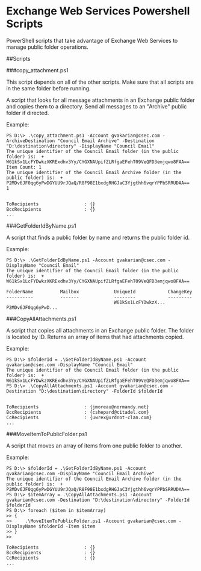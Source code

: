# Exchange Web Services Powershell Scripts #

PowerShell scripts that take advantage of Exchange Web Services to manage public
 folder operations.

##Scripts

###copy_attachment.ps1

This script depends on all of the other scripts. Make sure that all scripts are
 in the same folder before running.

A script that looks for all message attachments in an Exchange public folder
 and copies them to a directory. Send all messages to an "Archive" public
 folder if directed.

Example: 

    PS D:\> .\copy_attachment.ps1 -Account gvakarian@csec.com -ArchiveDestination "Council Email Archive" -Destination "D:\destination\directory" -DisplayName "Council Email"
    The unique identifier of the Council Email folder (in the public folder) is:  + W61kSx1LcFYDwkzXKRExdhv3Yy/CYGXNAUpifZLRfgaEFehT09VeQFD3emjqwo8FAA==
    Item Count: 1
    The unique identifier of the Council Email Archive folder (in the public folder) is:  + P2MDv6JF0qg6yPwDGYUU9rJQaQ/R8F98E1bxdgRHGJaC3Yjgthh6vqrYPPbSRRUDAA==
    1


    ToRecipients                 : {}
    BccRecipients                : {}
    ...


###GetFolderIdByName.ps1

A script that finds a public folder by name and returns the public folder id.

Example:

    PS D:\> .\GetFolderIdByName.ps1 -Account gvakarian@csec.com -DisplayName "Council Email"
    The unique identifier of the Council Email folder (in the public folder) is:  + W61kSx1LcFYDwkzXKRExdhv3Yy/CYGXNAUpifZLRfgaEFehT09VeQFD3emjqwo8FAA==

    FolderName          Mailbox             UniqueId            ChangeKey
    ----------          -------             --------            ---------
                                            W61kSx1LcFYDwkzX... P2MDv6JF0qg6yPwD...


###CopyAllAttachments.ps1

A script that copies all attachments in an Exchange public folder. The folder 
is located by ID. Returns an array of items that had attachments copied.

Example:

    PS D:\> $folderId = .\GetFolderIdByName.ps1 -Account gvakarian@csec.com -DisplayName "Council Email"
    The unique identifier of the Council Email folder (in the public folder) is:  + W61kSx1LcFYDwkzXKRExdhv3Yy/CYGXNAUpifZLRfgaEFehT09VeQFD3emjqwo8FAA==
    PS D:\> .\CopyAllAttachments.ps1 -Account gvakarian@csec.com -Destination "D:\destination\directory" -FolderId $folderId


    ToRecipients                 : {jmoreau@normandy.net}
    BccRecipients                : {cshepard@citadel.com}
    CcRecipients                 : {uwrex@urdnot-clan.com}
    ...


###MoveItemToPublicFolder.ps1

A script that moves an array of items from one public folder to another.

Example:

    PS D:\> $folderId = .\GetFolderIdByName.ps1 -Account gvakarian@csec.com -DisplayName "Council Email Archive"
    The unique identifier of the Council Email Archive folder (in the public folder) is:  +  P2MDv6JF0qg6yPwDGYUU9rJQaQ/R8F98E1bxdgRHGJaC3Yjgthh6vqrYPPbSRRUDAA==
    PS D:\> $itemArray = .\CopyAllAttachments.ps1 -Account gvakarian@csec.com -Destination "D:\destination\directory" -FolderId $folderId
    PS D:\> foreach ($item in $itemArray)
    >> {
    >>     .\MoveItemToPublicFolder.ps1 -Account gvakarian@csec.com -DisplayName $folderId -Item $item
    >> }
    >>

    ToRecipients                 : {}
    BccRecipients                : {}
    CcRecipients                 : {}
    ...
